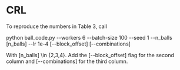 # CRL

To reproduce the numbers in Table 3, call

 python ball_code.py --workers 6 --batch-size 100 --seed 1 --n_balls [n_balls] --lr 1e-4 [--block_offset] [--combinations]
 
 With [n_balls] \in {2,3,4}. Add the [--block_offset] flag for the second column and [--combinations] for the third column.
